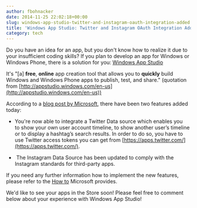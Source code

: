```yaml
---
author: fbohnacker
date: 2014-11-25 22:02:18+00:00
slug: windows-app-studio-twitter-and-instagram-oauth-integration-added
title: 'Windows App Studio: Twitter and Instagram OAuth Integration Added'
category: tech
---
```

Do you have an idea for an app, but you don't know how to realize it due to your insufficient coding skills? If you plan to develop an app for Windows or Windows Phone, there is a solution for you: [Windows App Studio](http://appstudio.windows.com/en-us)

It's "[a] **free**, **online** app creation tool that allows you to **quickly** build Windows and Windows Phone apps to publish, test, and share." (quotation from [http://appstudio.windows.com/en-us](http://appstudio.windows.com/en-us))

According to a [blog post by Microsoft](http://blogs.windows.com/buildingapps/2014/11/25/windows-app-studio-adds-twitter-and-instagram-oauth-integration/), there have been two features added today:



  * You're now able to integrate a Twitter Data source which enables you to show your own user account timeline, to show another user’s timeline or to display a hashtag’s search results. In order to do so, you have to use Twitter access tokens you can get from [https://apps.twitter.com/](https://apps.twitter.com/).

  *  The Instagram Data Source has been updated to comply with the Instagram standards for third-party apps.


If you need any further information how to implement the new features, please refer to the [How to](http://appstudio.windows.com/en-us/home/howto) Microsoft provides.

We'd like to see your apps in the Store soon! Please feel free to comment below about your experience with Windows App Studio!

